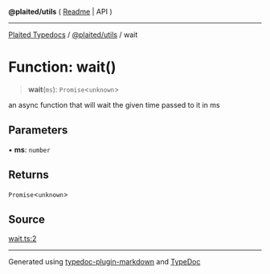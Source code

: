 **@plaited/utils** ( [Readme](../README.md) \| API )

***

[Plaited Typedocs](../../../modules.md) / [@plaited/utils](../modules.md) / wait

# Function: wait()

> **wait**(`ms`): `Promise`\<`unknown`\>

an async function that will wait the given time passed to it in ms

## Parameters

▪ **ms**: `number`

## Returns

`Promise`\<`unknown`\>

## Source

[wait.ts:2](https://github.com/plaited/plaited/blob/b151218/libs/utils/src/wait.ts#L2)

***

Generated using [typedoc-plugin-markdown](https://www.npmjs.com/package/typedoc-plugin-markdown) and [TypeDoc](https://typedoc.org/)

